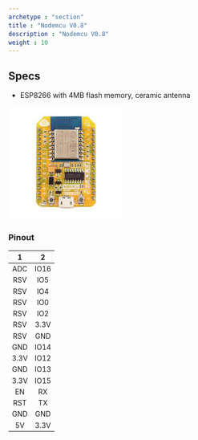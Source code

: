 ```yaml
---
archetype : "section"
title : "Nodemcu V0.8"
description : "Nodemcu V0.8"
weight : 10
---
```


## Specs
* ESP8266 with 4MB flash memory, ceramic antenna

![image](nodemcu_ver0_8.jpeg?width=400px)

### Pinout

|1|2|
|:-:|:-:|
|ADC | IO16 |
|RSV|IO5|
|RSV|IO4|
|RSV|IO0|
|RSV|IO2|
|RSV|3.3V|
|RSV|GND|
|GND|IO14|
|3.3V|IO12|
|GND|IO13|
|3.3V|IO15|
|EN|RX|
|RST|TX|
|GND|GND|
|5V|3.3V| 

